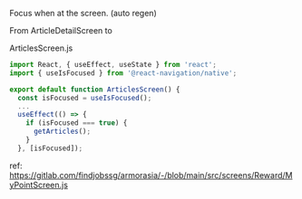 Focus when at the screen. (auto regen)

From ArticleDetailScreen to 

ArticlesScreen.js
``` js
import React, { useEffect, useState } from 'react';
import { useIsFocused } from '@react-navigation/native';

export default function ArticlesScreen() {
  const isFocused = useIsFocused();
  ...
  useEffect(() => {
    if (isFocused === true) {
      getArticles();
    }
  }, [isFocused]);  
```
ref: https://gitlab.com/findjobssg/armorasia/-/blob/main/src/screens/Reward/MyPointScreen.js
